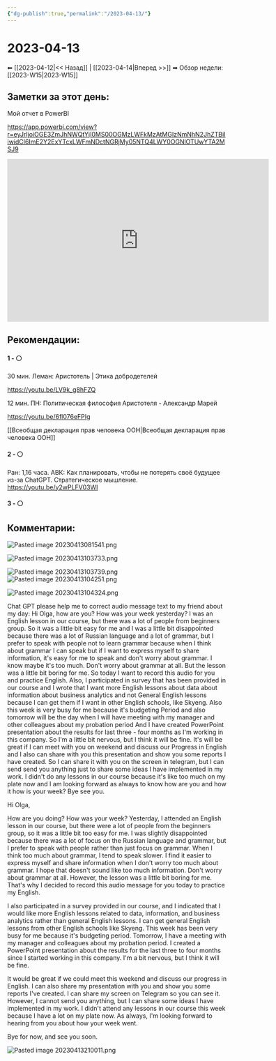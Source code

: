```yaml
---
{"dg-publish":true,"permalink":"/2023-04-13/"}
---
```


# 2023-04-13

⬅  [[2023-04-12\|<<  Назад]] | [[2023-04-14\|Вперед >>]]  ➡
Обзор недели: [[2023-W15\|2023-W15]]


## Заметки за этот день:

Мой отчет в PowerBI

https://app.powerbi.com/view?r=eyJrIjoiOGE3ZmJhNWQtYjI0MS00OGMzLWFkMzAtMGIzNmNhN2JhZTBiIiwidCI6ImE2Y2ExYTcxLWFmNDctNGRjMy05NTQ4LWY0OGNlOTUwYTA2MSJ9

<iframe title="Report Section" width="600" height="373.5" src="https://app.powerbi.com/view?r=eyJrIjoiOGE3ZmJhNWQtYjI0MS00OGMzLWFkMzAtMGIzNmNhN2JhZTBiIiwidCI6ImE2Y2ExYTcxLWFmNDctNGRjMy05NTQ4LWY0OGNlOTUwYTA2MSJ9" frameborder="0" allowFullScreen="true"></iframe>


## Рекомендации:

#### 1 - ⚪ 
30 мин. Леман: Аристотель | Этика добродетелей

https://youtu.be/LV9k_g8hFZQ

12 мин. ПН: Политическая философия Аристотеля - Александр Марей

https://youtu.be/6fl076eFPIg

[[Всеобщая декларация прав человека ООН\|Всеобщая декларация прав человека ООН]]
#### 2 - ⚪ 

Ран: 1,16 часа. АВК: Как планировать, чтобы не потерять своё будущее из-за ChatGPT. Стратегическое мышление.
https://youtu.be/y2wPLFV03WI


#### 3 - ⚪ 


## Комментарии:

![Pasted image 20230413081541.png](/img/user/Pasted%20image%2020230413081541.png)

![Pasted image 20230413103733.png](/img/user/Pasted%20image%2020230413103733.png)

![Pasted image 20230413103739.png](/img/user/Pasted%20image%2020230413103739.png)
![Pasted image 20230413104251.png](/img/user/Pasted%20image%2020230413104251.png)

![Pasted image 20230413104324.png](/img/user/Pasted%20image%2020230413104324.png)

Chat GPT please help me to correct audio message text to my friend about my day:
Hi Olga, how are you? How was your week yesterday? I was an English lesson in our course, but there was a lot of people from beginners  group. So it was a little bit easy for me and I was a little bit disappointed because there was a lot of Russian language and a lot of grammar, but I prefer to speak with people not to learn grammar because when I think about grammar I can speak but if I want to express myself to share information, it's easy for me to speak and don't worry about grammar. I know maybe it's too much. Don't worry about grammar at all. But the lesson was a little bit boring for me. So today I want to record this audio for you and practice English.  Also, I participated in survey that has been provided in our course and I wrote that I want more English lessons about data about information about business analytics and not General English lessons because I can get them if I want in other English schools, like Skyeng. Also this week is very busy for me because it's budgeting Period and also tomorrow will be the day when I will have meeting with my manager and other colleagues about my probation period And I have created PowerPoint presentation about the results for last  three - four months as I'm working in this company. So I'm a little bit nervous, but I think it will be fine. It's  will be great if I can meet with you on weekend and discuss our Progress in English and I also can share with you this presentation and show you some reports I have created. So I can share it with you on the screen in telegram, but I can send send you anything just to share some ideas I have implemented in my work. I didn't do any lessons in our course because it's like too much on my plate now and I am looking forward as always to know how are you and how it how is your week? Bye see you.

Hi Olga,

How are you doing? How was your week? Yesterday, I attended an English lesson in our course, but there were a lot of people from the beginners group, so it was a little bit too easy for me. I was slightly disappointed because there was a lot of focus on the Russian language and grammar, but I prefer to speak with people rather than just focus on grammar. When I think too much about grammar, I tend to speak slower. I find it easier to express myself and share information when I don't worry too much about grammar. I hope that doesn't sound like too much information. Don't worry about grammar at all. However, the lesson was a little bit boring for me. That's why I decided to record this audio message for you today to practice my English.

I also participated in a survey provided in our course, and I indicated that I would like more English lessons related to data, information, and business analytics rather than general English lessons. I can get general English lessons from other English schools like Skyeng. This week has been very busy for me because it's budgeting period. Tomorrow, I have a meeting with my manager and colleagues about my probation period. I created a PowerPoint presentation about the results for the last three to four months since I started working in this company. I'm a bit nervous, but I think it will be fine.

It would be great if we could meet this weekend and discuss our progress in English. I can also share my presentation with you and show you some reports I've created. I can share my screen on Telegram so you can see it. However, I cannot send you anything, but I can share some ideas I have implemented in my work. I didn't attend any lessons in our course this week because I have a lot on my plate now. As always, I'm looking forward to hearing from you about how your week went.

Bye for now, and see you soon.

![Pasted image 20230413210011.png](/img/user/Pasted%20image%2020230413210011.png)